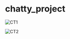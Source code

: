 # chatty_project

![CT1](https://user-images.githubusercontent.com/78303835/209335934-d2197d36-5e3f-4a65-984c-559248f33176.png)

![CT2](https://user-images.githubusercontent.com/78303835/209335944-67fa87fe-e7fa-42e2-8775-81573e3080bd.png)

<!--

@ about global method or function blah blah blah

using color
- use in "constants.dart" file
- - kPrimaryColor is main our color
- - example to use
- - - color: kPrimaryColor,

using theme
- use in "theme.dart" file
- compose of
- - general theme of app
- - inputDecorationTheme -- is theme for filling on signIn_screen.dart and signOut_screen.dart

-------------------------------------------------------------

CURRENT ORDER OF SCREENS

WelcomeScreen -> SigninScreen [sign in btn] -> ProfileScreen,

SigninScreen [create new account btn] -> SignupScreen,

SignupScreen [sign up btn] -> SigninScreen,

SignupScreen [sign in btn] -> SigninScreen.

-------------------------------------------------------------

CURRENT WORK BOARD

////// Update: 19 Mar

NONG Finished
- UI SignUp / In

////// Update: 25 Mar

FIGHT doing...
- Firebase in SignUp / In

NHONG update...
- UI SignUp / In

NHONG doing...
- Profile screen

////// Update: 26 Mar

NONG update...
- add assets/images/hamMenu.png , send_rocket.png ,\ assets/logo_chatty.png
- pubspec.yaml
- add android folder
- profile_screens.dart
- messege_screen.dart
- signUp_screen.dart
- add modal/appUse.dart
- add sevices/auth.dart , database.dart
- main.dart

FIGHT update...
- Firebase search bar in profile_screen.dart
- Firebase signUp_screen.dart

FIGHT doing...
- Firebase message_screen.dart
- Firebase signIn_screen.dart

//////

Update: 28 Mar

FIGHT x NONG

FINISHESDDDDDDDD~~
https://drive.google.com/file/d/1FXCpbB_AxpV4s8BuGMV4JTCMOhvaw3Qa/view?usp=sharing

YAYYYAYAYYAYAYYAYYYYYY

-->
